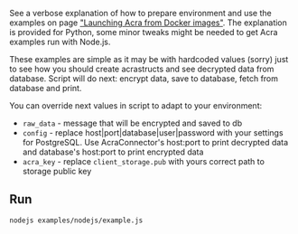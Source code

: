 See a verbose explanation of how to prepare environment and use the examples on page ["Launching Acra from Docker images"](https://docs.cossacklabs.com/acra/getting-started/installing/launching-acra-from-docker-images/). The explanation is provided for Python, some minor tweaks might be needed to get Acra examples run with Node.js.

These examples are simple as it may be with hardcoded values (sorry) just to see how you should create acrastructs and see decrypted data from database. Script will do next: encrypt data, save to database, fetch from database and print.

You can override next values in script to adapt to your environment:
* `raw_data` - message that will be encrypted and saved to db
* `config` - replace host|port|database|user|password with your settings for PostgreSQL. Use AcraConnector's host:port to print decrypted data and database's host:port to print encrypted data
* `acra_key` - replace `client_storage.pub` with yours correct path to storage public key 

## Run
```
nodejs examples/nodejs/example.js
```